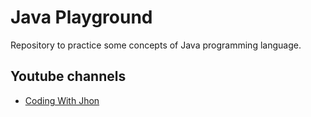 # Java Playground

Repository to practice some concepts of Java programming language.

## Youtube channels

- [Coding With Jhon](https://www.youtube.com/@CodingWithJohn)
